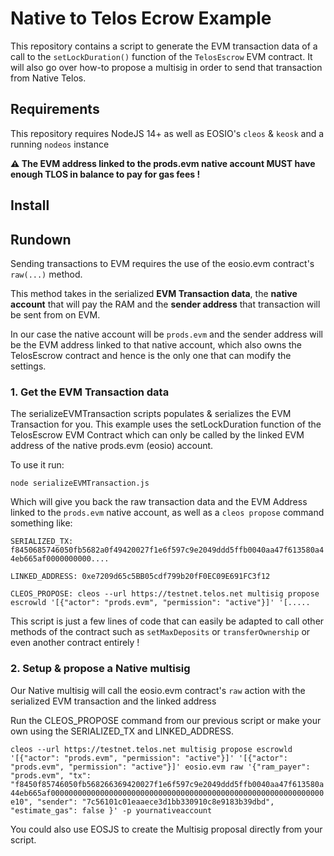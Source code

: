# Native to Telos Ecrow Example

This repository contains a script to generate the EVM transaction data of a call to the `setLockDuration()` function of the `TelosEscrow` EVM contract.
It will also go over how-to propose a multisig in order to send that transaction from Native Telos.

## Requirements

This repository requires NodeJS 14+ as well as EOSIO's `cleos` & `keosk` and a running `nodeos` instance

**⚠️ The EVM address linked to the prods.evm native account MUST have enough TLOS in balance to pay for gas fees !**

## Install


## Rundown

Sending transactions to EVM requires the use of the eosio.evm contract's `raw(...)` method.

This method takes in the serialized **EVM Transaction data**, the **native account** that will pay the RAM and the **sender address** that transaction will be sent from on EVM.

In our case the native account will be `prods.evm` and the sender address will be the EVM address linked to that native account, which also owns the TelosEscrow contract and hence is the only one that can modify the settings.

### 1. Get the EVM Transaction data

The serializeEVMTransaction scripts populates & serializes the EVM Transaction for you. This example uses the setLockDuration function of the TelosEscrow EVM Contract which can only be called by the linked EVM address of the native prods.evm (eosio) account.


To use it run:

`node serializeEVMTransaction.js`

Which will give you back the raw transaction data and the EVM Address linked to the `prods.evm` native account, as well as a `cleos propose` command something like:

```SERIALIZED_TX: f8450685746050fb5682a0f49420027f1e6f597c9e2049ddd5ffb0040aa47f613580a44eb665af0000000000....```

```LINKED_ADDRESS: 0xe7209d65c5BB05cdf799b20fF0EC09E691FC3f12```

```CLEOS_PROPOSE: cleos --url https://testnet.telos.net multisig propose escrowld '[{"actor": "prods.evm", "permission": "active"}]' '[.....```

This script is just a few lines of code that can easily be adapted to call other methods of the contract such as `setMaxDeposits` or `transferOwnership` or even another contract entirely ! 

### 2. Setup & propose a Native multisig

Our Native multisig will call the eosio.evm contract's `raw` action with the serialized EVM transaction and the linked address

Run the CLEOS_PROPOSE command from our previous script or make your own using the SERIALIZED_TX and LINKED_ADDRESS.

```cleos --url https://testnet.telos.net multisig propose escrowld '[{"actor": "prods.evm", "permission": "active"}]' '[{"actor": "prods.evm", "permission": "active"}]' eosio.evm raw '{"ram_payer": "prods.evm", "tx": "f8450f85746050fb568266369420027f1e6f597c9e2049ddd5ffb0040aa47f613580a44eb665af0000000000000000000000000000000000000000000000000000000000000e10", "sender": "7c56101c01eaaece3d1bb330910c8e9183b39dbd", "estimate_gas": false }' -p yournativeaccount```


You could also use EOSJS to create the Multisig proposal directly from your script.

